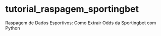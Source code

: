 # tutorial_raspagem_sportingbet
Raspagem de Dados Esportivos: Como Extrair Odds da Sportingbet com Python
